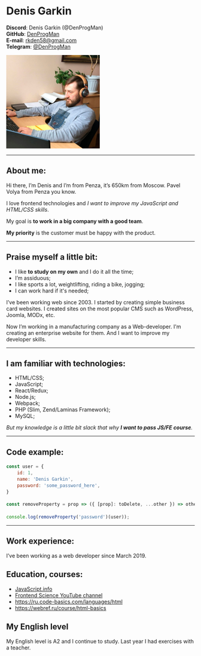 Denis Garkin
============

**Discord**: Denis Garkin (@DenProgMan)\
**GitHub**: [DenProgMan](https://github.com/DenProgMan)\
**E-mail**: rkden58@gmail.com\
**Telegram**: [@DenProgMan](https://t.me/DenProgMan)

[<img src="images/photo.jpg" width="250">](images/photo.jpg "It's me")

---
## About me:
Hi there, I’m Denis and I’m from Penza, it’s 650km from Moscow. Pavel Volya from Penza you know.

I love frontend technologies and _I want to improve my JavaScript and HTML/CSS skills_.

My goal is **to work in a big company with a good team**.

**My priority** is the customer must be happy with the product.

---
## Praise myself a little bit:
-	I like **to study on my own** and I do it all the time;
-	I’m assiduous;
-	I like sports a lot, weightlifting, riding a bike, jogging;
-	I can work hard if it's needed;

I’ve been working web since 2003. I started by creating simple business card websites. I created sites on the most popular CMS such as WordPress, Joomla, MODx, etc.

Now I’m working in a manufacturing company as a Web-developer. I'm creating an enterprise website for them. And I want to improve my developer skills.

---
## I am familiar with technologies:
-	HTML/CSS;
-	JavaScript;
-	React/Redux;
-	Node.js;
-	Webpack;
-	PHP (Slim, Zend/Laminas Framework);
-	MySQL;

_But my knowledge is a little bit slack that why **I want to pass JS/FE course**._

---
## Code example:
```javascript
const user = {
    id: 1,
    name: 'Denis Garkin',
    password: 'some_password_here',
}

const removeProperty = prop => ({ [prop]: toDelete, ...other }) => other;

console.log(removeProperty('password')(user));
```

---
## Work experience:
I’ve been working as a web developer since March 2019.

## Education, courses:
-	[JavaScript.info](https://javascript.info/)
-	[Frontend Science YouTube channel](https://www.youtube.com/c/frontendscience)
-	https://ru.code-basics.com/languages/html
-	https://webref.ru/course/html-basics

## My English level
My English level is A2 and I continue to study. Last year I had exercises with a teacher.
